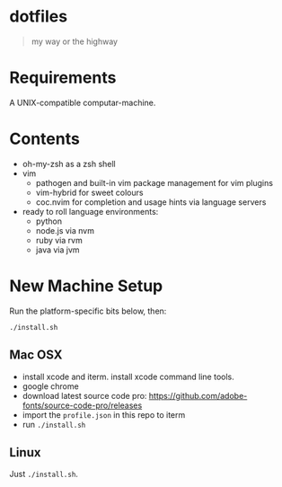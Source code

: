 # dotfiles

> my way or the highway

# Requirements

A UNIX-compatible computar-machine.

# Contents

- oh-my-zsh as a zsh shell
- vim
  - pathogen and built-in vim package management for vim plugins
  - vim-hybrid for sweet colours
  - coc.nvim for completion and usage hints via language servers
- ready to roll language environments:
  - python
  - node.js via nvm
  - ruby via rvm
  - java via jvm

# New Machine Setup

Run the platform-specific bits below, then:

    ./install.sh

## Mac OSX

- install xcode and iterm. install xcode command line tools.
- google chrome
- download latest source code pro: https://github.com/adobe-fonts/source-code-pro/releases
- import the `profile.json` in this repo to iterm
- run `./install.sh`

## Linux

Just `./install.sh`.
